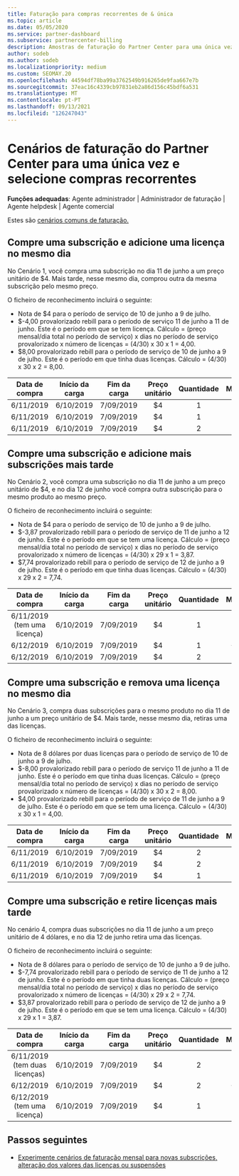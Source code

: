 ```yaml
---
title: Faturação para compras recorrentes de & única
ms.topic: article
ms.date: 05/05/2020
ms.service: partner-dashboard
ms.subservice: partnercenter-billing
description: Amostras de faturação do Partner Center para uma única vez e selecione compras recorrentes - quando compra subscrições, adiciona mais subscrições, adiciona ou remove licenças.
author: sodeb
ms.author: sodeb
ms.localizationpriority: medium
ms.custom: SEOMAY.20
ms.openlocfilehash: 44594df78ba99a3762549b916265de9faa667e7b
ms.sourcegitcommit: 37eac16c4339cb97831eb2a86d156c45bdf6a531
ms.translationtype: MT
ms.contentlocale: pt-PT
ms.lasthandoff: 09/13/2021
ms.locfileid: "126247043"
---
```

# <a name="partner-center-billing-scenarios-for-one-time-and-select-recurring-purchases"></a>Cenários de faturação do Partner Center para uma única vez e selecione compras recorrentes

**Funções adequadas**: Agente administrador | Administrador de faturação | Agente helpdesk | Agente comercial

Estes são [cenários comuns de faturação.](common-billing-scenarios.md) 

## <a name="purchase-a-subscription-and-add-a-license-on-the-same-day"></a>Compre uma subscrição e adicione uma licença no mesmo dia

No Cenário 1, você compra uma subscrição no dia 11 de junho a um preço unitário de $4. Mais tarde, nesse mesmo dia, comprou outra da mesma subscrição pelo mesmo preço.

O ficheiro de reconhecimento incluirá o seguinte:

- Nota de $4 para o período de serviço de 10 de junho a 9 de julho.
- $-4,00 provalorizado rebill para o período de serviço 11 de junho a 11 de junho. Este é o período em que se tem licença. Cálculo = (preço mensal/dia total no período de serviço) x dias no período de serviço provalorizado x número de licenças = (4/30) x 30 x 1 = 4,00.
- $8,00 provalorizado rebill para o período de serviço de 10 de junho a 9 de julho. Este é o período em que tinha duas licenças. Cálculo = (4/30) x 30 x 2 = 8,00.

|**Data de compra**   |**Início da carga** |**Fim da carga**  |**Preço unitário**  |**Quantidade**  |**Montante** |**Tipo de custo** |
|:------:|:------:|:------:|:------:|:------:|:------:|:-----:|
|6/11/2019      |6/10/2019   |7/09/2019         |$4                |1                 |$4            |Novo         |
|6/11/2019     | 6/10/2019    |7/09/2019        |$4        |1        | -$4       |adicionarQuantity           |
|6/11/2019     | 6/10/2019    |7/09/2019        |$4        | 2      |$8         |adicionarQuantity           |

## <a name="purchase-a-subscription-and-add-more-subscriptions-later"></a>Compre uma subscrição e adicione mais subscrições mais tarde

No Cenário 2, você compra uma subscrição no dia 11 de junho a um preço unitário de $4, e no dia 12 de junho você compra outra subscrição para o mesmo produto ao mesmo preço.

O ficheiro de reconhecimento incluirá o seguinte:

- Nota de $4 para o período de serviço de 10 de junho a 9 de julho.
- $-3,87 provalorizado rebill para o período de serviço de 11 de junho a 12 de junho. Este é o período em que se tem uma licença. Cálculo = (preço mensal/dia total no período de serviço) x dias no período de serviço provalorizado x número de licenças = (4/30) x 29 x 1 = 3,87.
- $7,74 provalorizado rebill para o período de serviço de 12 de junho a 9 de julho. Este é o período em que tinha duas licenças. Cálculo = (4/30) x 29 x 2 = 7,74.

|**Data de compra**   |**Início da carga** |**Fim da carga**  |**Preço unitário**  |**Quantidade**  |**Montante** |**Tipo de custo** |
|:------:|:------:|:------:|:------:|:------:|:------:|:-----:|
|6/11/2019 (tem uma licença)     |6/10/2019   |7/09/2019         |$4         |1        |$4            |Novo         |
|6/12/2019     | 6/10/2019    |7/09/2019        |$4        |1        | -$3,87       |adicionarQuantity           |
|6/12/2019     | 6/10/2019    |7/09/2019        |$4        | 2      |$7,74       |adicionarQuantity           |

## <a name="purchase-a-subscription-and-remove-a-license-on-the-same-day"></a>Compre uma subscrição e remova uma licença no mesmo dia

No Cenário 3, compra duas subscrições para o mesmo produto no dia 11 de junho a um preço unitário de $4. Mais tarde, nesse mesmo dia, retiras uma das licenças.  

O ficheiro de reconhecimento incluirá o seguinte:

- Nota de 8 dólares por duas licenças para o período de serviço de 10 de junho a 9 de julho.
- $-8,00 provalorizado rebill para o período de serviço 11 de junho a 11 de junho. Este é o período em que tinha duas licenças. Cálculo = (preço mensal/dia total no período de serviço) x dias no período de serviço provalorizado x número de licenças = (4/30) x 30 x 2 = 8,00.
- $4,00 provalorizado rebill para o período de serviço de 11 de junho a 9 de julho. Este é o período em que se tem uma licença. Cálculo = (4/30) x 30 x 1 = 4,00.

|**Data de compra**   |**Início da carga** |**Fim da carga**  |**Preço unitário**  |**Quantidade**  |**Montante** |**Tipo de custo** |
|:------:|:------:|:------:|:------:|:------:|:------:|:-----:|
|6/11/2019      |6/10/2019   |7/09/2019         |$4                |2                 |$8            |Novo         |
|6/11/2019     | 6/10/2019    |7/09/2019        |$4        |2        | -$8       |removerQuantidade           |
|6/11/2019     | 6/10/2019    |7/09/2019        |$4        | 1      |$4         |removerQuantidade           |

## <a name="purchase-a-subscription-and-remove-licenses-later"></a>Compre uma subscrição e retire licenças mais tarde

No cenário 4, compra duas subscrições no dia 11 de junho a um preço unitário de 4 dólares, e no dia 12 de junho retira uma das licenças.

O ficheiro de reconhecimento incluirá o seguinte:

- Nota de 8 dólares para o período de serviço de 10 de junho a 9 de julho.
- $-7,74 provalorizado rebill para o período de serviço de 11 de junho a 12 de junho. Este é o período em que tinha duas licenças. Cálculo = (preço mensal/dia total no período de serviço) x dias no período de serviço provalorizado x número de licenças = (4/30) x 29 x 2 = 7,74.
- $3,87 provalorizado rebill para o período de serviço de 12 de junho a 9 de julho. Este é o período em que se tem uma licença. Cálculo = (4/30) x 29 x 1 = 3,87.

|**Data de compra**   |**Início da carga** |**Fim da carga**  |**Preço unitário**  |**Quantidade**  |**Montante** |**Tipo de custo** |
|:------:|:------:|:------:|:------:|:------:|:------:|:-----:|
|6/11/2019 (tem duas licenças)     |6/10/2019   |7/09/2019         |$4         |2        |$8       |Novo       |
|6/12/2019     | 6/10/2019    |7/09/2019        |$4        |2        | -$7,74       |removerQuantidade           |
|6/12/2019 (tem uma licença)    | 6/10/2019    |7/09/2019   |$4    |1      |$3,87    |removerQuantidade |

## <a name="next-steps"></a>Passos seguintes

- [Experimente cenários de faturação mensal para novas subscrições, alteração dos valores das licenças ou suspensões](common-billing-scenarios-monthly.md)